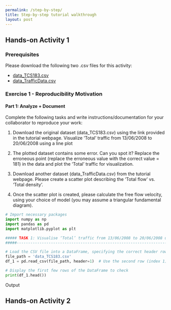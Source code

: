 ```yaml
---
permalink: /step-by-step/
title: Step-by-step tutorial walkthrough
layout: post
---
```


## Hands-on Activity 1

### Prerequisites
Please download the following two .csv files for this activity:
- [data_TCS183.csv](session_files/session1/data_TCS183.csv)
- [data_TrafficData.csv](session_files/session1/data_TrafficData.csv)

### Exercise 1 - Reproducibility Motivation

#### Part 1: Analyze + Document

Complete the following tasks and write instructions/documentation for your collaborator to reproduce your work:

1. Download the original dataset (data_TCS183.csv) using the link provided in the tutorial webpage. Visualize ‘Total’ traffic from 13/06/2008 to 20/06/2008 using a line plot

2. The plotted dataset contains some error. Can you spot it?​ Replace the erroneous point (replace the erroneous value with the correct value = 181) in the data and plot the ‘Total’ traffic for visualization.​

3. Download another dataset (data_TrafficData.csv) from the tutorial webpage. Please create a scatter plot describing the ‘Total flow’ vs. ‘Total density’. ​

4. Once the scatter plot is created, please calculate the free flow velocity, using your choice of model (you may assume a triangular fundamental diagram).

```python
# Import necessary packages
import numpy as np
import pandas as pd
import matplotlib.pyplot as plt
```


```python
##### TASK 1: Visualise ‘Total’ traffic from 13/06/2008 to 20/06/2008 using a line plot #####
#####-----------------------------------------------------------------------------------#####

# Load the CSV file into a DataFrame, specifying the correct header row
file_path = 'data_TCS183.csv'  
df_1 = pd.read_csv(file_path, header=1)  # Use the second row (index 1) as header

# Display the first few rows of the DataFrame to check
print(df_1.head())
```

Output 

## Hands-on Activity 2